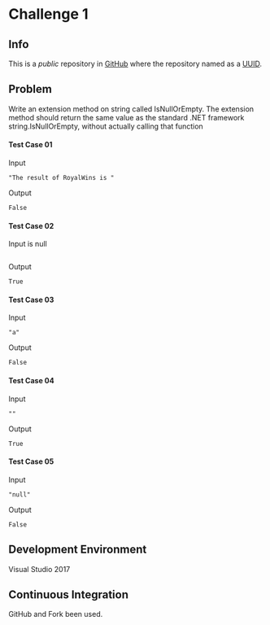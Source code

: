 # Challenge 1


## Info
This is a *public* repository in [GitHub](https://github.com/) where the repository named as a [UUID](https://www.uuidgenerator.net/version4). 


## Problem
Write an extension method on string called IsNullOrEmpty. The extension method should return the 
same value as the standard .NET framework string.IsNullOrEmpty, without actually calling that function
#### Test Case 01
Input
```
"The result of RoyalWins is "
```
Output
```
False
```

#### Test Case 02
Input is null
```

```
Output
```
True
```

#### Test Case 03
Input
```
"a"
```
Output
```
False
```

#### Test Case 04
Input
```
""
```
Output
```
True
```

#### Test Case 05
Input
```
"null"
```
Output
```
False
```




## Development Environment
Visual Studio 2017
## Continuous Integration
GitHub and Fork been used.
